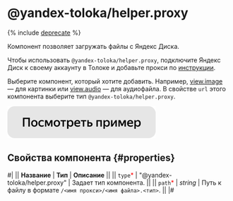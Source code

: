# @yandex-toloka/helper.proxy

{% include [deprecate](../../_includes/deprecate.md) %}

Компонент позволяет загружать файлы с Яндекс Диска.

Чтобы использовать `@yandex-toloka/helper.proxy`, подключите Яндекс Диск к своему аккаунту в Толоке и добавьте прокси по [инструкции](../../guide/concepts/prepare-data.md).

Выберите компонент, который хотите добавить. Например, [view.image](view.image.md) — для картинки или [view.audio](view.audio.md) — для аудиофайла. В свойстве `url` этого компонента выберите тип `@yandex-toloka/helper.proxy`.

[![Посмотреть пример в песочнице](../_images/buttons/view-example.svg)](https://ya.cc/t/_XrwbL4V3ttEhW)

## Свойства компонента {#properties}

#|
|| **Название** | **Тип** | **Описание** ||
|| `type`<span style="color: red">\*</span> | "@yandex-toloka/helper.proxy" | Задает тип компонента. ||
|| `path`<span style="color: red">\*</span> | _string_ | Путь к файлу в формате `/<имя прокси>/<имя файла>.<тип>`. ||
|#
